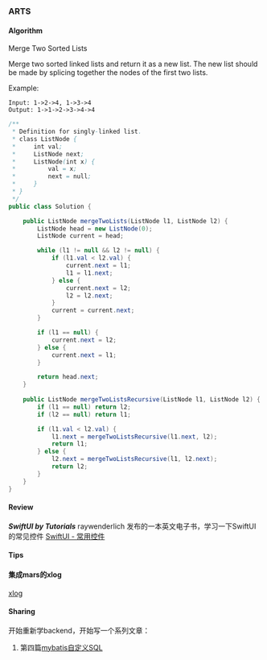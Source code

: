 ### ARTS

#### Algorithm

Merge Two Sorted Lists

Merge two sorted linked lists and return it as a new list. The new list should be made by splicing together the nodes of the first two lists.

Example:
```
Input: 1->2->4, 1->3->4
Output: 1->1->2->3->4->4
```

```java
/**
 * Definition for singly-linked list.
 * class ListNode {
 *     int val;
 *     ListNode next;
 *     ListNode(int x) {
 *         val = x;
 *         next = null;
 *     }
 * }
 */
public class Solution {

    public ListNode mergeTwoLists(ListNode l1, ListNode l2) {
        ListNode head = new ListNode(0);
        ListNode current = head;

        while (l1 != null && l2 != null) {
            if (l1.val < l2.val) {
                current.next = l1;
                l1 = l1.next;
            } else {
                current.next = l2;
                l2 = l2.next;
            }
            current = current.next;
        }

        if (l1 == null) {
            current.next = l2;
        } else {
            current.next = l1;
        }

        return head.next;
    }
    
    public ListNode mergeTwoListsRecursive(ListNode l1, ListNode l2) {
        if (l1 == null) return l2;
        if (l2 == null) return l1;

        if (l1.val < l2.val) {
            l1.next = mergeTwoListsRecursive(l1.next, l2);
            return l1;
        } else {
            l2.next = mergeTwoListsRecursive(l1, l2.next);
            return l2;
        }
    }
}
```

#### Review

***SwiftUI by Tutorials*** raywenderlich 发布的一本英文电子书，学习一下SwiftUI的常见控件
[SwiftUI - 常用控件](https://www.jianshu.com/p/c22c6547d63e)

#### Tips

#### 集成mars的xlog

[xlog](https://www.jianshu.com/p/af0142627f06)


#### Sharing

开始重新学backend，开始写一个系列文章：

1. 第四篇[mybatis自定义SQL](https://www.jianshu.com/p/f958f59c1368)
